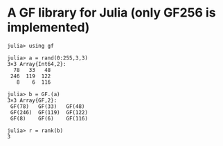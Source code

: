 # A GF library for Julia (only GF256 is implemented)

```
julia> using gf

julia> a = rand(0:255,3,3)
3×3 Array{Int64,2}:
  78   33   48
 246  119  122
   8    6  116

julia> b = GF.(a)
3×3 Array{GF,2}:
 GF(78)   GF(33)   GF(48)
 GF(246)  GF(119)  GF(122)
 GF(8)    GF(6)    GF(116)

julia> r = rank(b)
3

```
